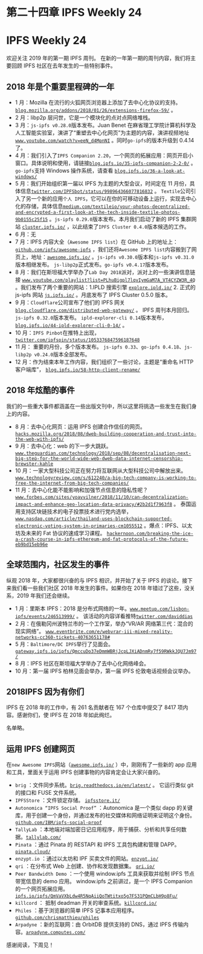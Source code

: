 # 第二十四章 IPFS Weekly 24

# IPFS Weekly 24

欢迎关注 2019 年的第一期 IPFS 周刊。
在新的一年第一期的周刊内容，我们将主要回顾 IPFS 社区在去年发生的一些特别事件。

## 2018 年是个重要里程碑的一年

*   1 月：Mozilla 在流行的火狐网页浏览器上添加了去中心化协议的支持。 [`blog.mozilla.org/addons/2018/01/26/extensions-firefox-59/`](https://blog.mozilla.org/addons/2018/01/26/extensions-firefox-59/) 。
*   2 月：libp2p 层问世，它是一个模块化的点对点网络堆栈。
*   3 月：`js-ipfs v0.28.0`版本发布。Juan Benet 在麻省理工学院计算机科学及人工智能实验室，演讲了“重塑去中心化网页”为主题的内容，演讲视频地址[`www.youtube.com/watch?v=eeN_d4MpnNI`](https://www.youtube.com/watch?v=eeN_d4MpnNI) 。同时`go-ipfs`的版本升级到 0.4.14 了。
*   4 月：我们引入了`IPFS Companion 2.20`，一个网页的拓展应用：网页开启小窗口。具体说明和使用，请链接[`blog.ipfs.io/35-ipfs-companion-2-2-0/`](https://blog.ipfs.io/35-ipfs-companion-2-2-0/) 。`go-ipfs`支持 Windows 操作系统，请查看 [`blog.ipfs.io/36-a-look-at-windows/`](https://blog.ipfs.io/36-a-look-at-windows/)
*   5 月：我们开始组织第一届以 IPFS 为主题的大型会议，时间定在 11 月份，具体信息[`twitter.com/IPFSbot/status/998964366077816832`](https://twitter.com/IPFSbot/status/998964366077816832) 。 `Textile`公司引入了另一个新的应用`个人 IPFS`，它可以在你的可移动设备上运行，实现去中心化的存储，具体信息[`medium.com/textileio/your-photos-decentralized-and-encrypted-a-first-look-at-the-tech-inside-textile-photos-9b0155c25f15`](https://medium.com/textileio/your-photos-decentralized-and-encrypted-a-first-look-at-the-tech-inside-textile-photos-9b0155c25f15) 。`js-ipfs 0.29.0`版本发布。本月我们启动了新的 IPFS 集群网站 [`cluster.ipfs.io/`](https://cluster.ipfs.io/) ，以此结束了`IPFS Cluster 0.4.0`版本候选的工作。
*   6 月：无
*   7 月：IPFS 内容大全（`Awesome IPFS list`）在 GitHub 上的地址上：[`github.com/ipfs/awesome-ipfs`](https://github.com/ipfs/awesome-ipfs) ，我们还将`Awesome IPFS list`内容搬到了网页上，地址：[`awesome.ipfs.io/`](https://awesome.ipfs.io/) 。`js-ipfs v0.30.0`版本和`js-ipfs v0.31.0`版本相继发布。 `js-libp2p`正式发布。`go-ipfs v0.4.17`版本发布。
*   8 月：我们在斯坦福大学举办了`Lab Day 2018`派对，派对上的一些演讲信息链接 [`www.youtube.com/playlist?list=PLhuBigpl7lqvIymGaM7A_VT4CYZW3R_4Q`](https://www.youtube.com/playlist?list=PLhuBigpl7lqvIymGaM7A_VT4CYZW3R_4Q) 。我们发布了两个重要的网站：1.IPLD 搜索引擎 [`explore.ipld.io/`](https://explore.ipld.io/) 2\. 正式的 js-ipfs 网站 [`js.ipfs.io/`](https://js.ipfs.io/) 。月底发布了 IPFS Cluster 0.5.0 版本。
*   9 月：`Cloudflare`公司宣布了他们的 IPFS 网关[`blog.cloudflare.com/distributed-web-gateway/`](https://blog.cloudflare.com/distributed-web-gateway/) 。 IPFS 周刊本月回归。 `js-ipfs 0.32.0`版本发布。 `ipld-explorer-cli 0.14`版本发布，[`blog.ipfs.io/44-ipld-explorer-cli-0-14/`](https://blog.ipfs.io/44-ipld-explorer-cli-0-14/) 。
*   10 月：`IPFS Pinbot`在推特上出现， [`twitter.com/ipfspin/status/1053376847596187648`](https://twitter.com/ipfspin/status/1053376847596187648)
*   11 月： 重要的月份，多个版本发布。 `js-ipfs 0.33`、`go-ipfs 0.4.18`、`js-libp2p v0.24.0`版本全部发布。
*   12 月：作为结束本年工作内容，我们组织了一些讨论，主题是“重命名 HTTP 客户端库”， [`blog.ipfs.io/58-http-client-rename/`](https://blog.ipfs.io/58-http-client-rename/)

## 2018 年炫酷的事件

我们的一些重大事件都涵盖在一些出版文刊中，所以这里将挑选一些发生在我们身上的内容。

*   8 月：去中心化网页：运用 IPFS 创建合作信任的网页。[`hacks.mozilla.org/2018/08/dweb-building-cooperation-and-trust-into-the-web-with-ipfs/`](https://hacks.mozilla.org/2018/08/dweb-building-cooperation-and-trust-into-the-web-with-ipfs/)
*   9 月：去中心化：web 的下一步大跳跃。 [`www.theguardian.com/technology/2018/sep/08/decentralisation-next-big-step-for-the-world-wide-web-dweb-data-internet-censorship-brewster-kahle`](https://www.theguardian.com/technology/2018/sep/08/decentralisation-next-big-step-for-the-world-wide-web-dweb-data-internet-censorship-brewster-kahle)
*   10 月：一家大型科技公司正在努力将互联网从大型科技公司中解放出来。 [`www.technologyreview.com/s/612240/a-big-tech-company-is-working-to-free-the-internet-from-big-tech-companies/`](https://www.technologyreview.com/s/612240/a-big-tech-company-is-working-to-free-the-internet-from-big-tech-companies/)
*   11 月：去中心化能不能影响和加强节点信息的隐私性呢？[`www.forbes.com/sites/yoavvilner/2018/11/10/can-decentralization-impact-and-enhance-geo-location-data-privacy/#2b2d1f7963f8`](https://www.forbes.com/sites/yoavvilner/2018/11/10/can-decentralization-impact-and-enhance-geo-location-data-privacy/#2b2d1f7963f8) 。 泰国运用支持区块链技术的电子投票技术进行党内选举， [`www.nasdaq.com/article/thailand-uses-blockchain-supported-electronic-voting-system-in-primaries-cm1055512`](https://www.nasdaq.com/article/thailand-uses-blockchain-supported-electronic-voting-system-in-primaries-cm1055512) 。爆点：IPFS、以太坊及未来的 Fat 协议的速成学习课程。 [`hackernoon.com/breaking-the-ice-a-crash-course-in-ipfs-ethereum-and-fat-protocols-of-the-future-eb9bd15eb96e`](https://hackernoon.com/breaking-the-ice-a-crash-course-in-ipfs-ethereum-and-fat-protocols-of-the-future-eb9bd15eb96e)

## 全球范围内，社区发生的事件

纵观 2018 年，大家都很兴奋的与 IPFS 相识，并开始了关于 IPFS 的谈论。接下来我们看一些我们社区 2018 年发生的事件。如果你在 2018 年错过了这些，没关系，2019 年我们还会继续。

*   1 月：里斯本 IPFS：2018 是分布式网络的一年。[`www.meetup.com/lisbon-ipfs/events/246513999/`](https://www.meetup.com/lisbon-ipfs/events/246513999/) 。 该活动的内容详看推特[`twitter.com/daviddias`](https://twitter.com/daviddias)
*   2 月：在俄勒冈州波特兰市的一个工作室，举办“VR/AR 网络第三代：混合的现实网络”。 [`www.eventbrite.com/e/webvrar-iii-mixed-reality-networks-cc360-tickets-40763651178#`](https://www.eventbrite.com/e/webvrar-iii-mixed-reality-networks-cc360-tickets-40763651178#)
*   5 月：`Baltimore/DC IPFS`举行了见面会。[`gateway.ipfs.io/ipfs/QmccuDo37eDmmWBRjJcpLJXiADnmRy7f59RWkkJQU7Jm97/`](https://gateway.ipfs.io/ipfs/QmccuDo37eDmmWBRjJcpLJXiADnmRy7f59RWkkJQU7Jm97/)
*   8 月：IPFS 社区在斯坦福大学举办了去中心化网络峰会。
*   10 月：第一届 IPFS 柏林见面会举办，第一届 IPFS 伦敦电话视频会议举办。

## 2018IPFS 因为有你们

IPFS 在 2018 年的工作中，有 261 名贡献者在 167 个仓库中提交了 8417 项内容。感谢你们，使 IPFS 在 2018 年如此绚烂。

名单略。

## 运用 IPFS 创建网页

在`new Awesome IPFS`网站（[`awesome.ipfs.io/`](https://awesome.ipfs.io/) ）中，刚刚有了一些新的 app 应用和工具，里面关于运用 IPFS 创建事物的内容肯定会让大家兴奋的。

*   `brig` ：文件同步系统。[`brig.readthedocs.io/en/latest/`](https://brig.readthedocs.io/en/latest/) 。 它运行类似 git 的接口和 FUSE 文件系统。
*   `IPFSStore` ：文件锁定存储。 [`ipfsstore.it/`](https://ipfsstore.it/)
*   `Autonomica “IPFS Social Proof”` ：Autonomica 是一个类似 dapp 的关键库，用于创建一个身份，并通过发布的社交媒体和网络证明来证明这个身份。[`github.com/IBM/ipfs-social-proof`](https://github.com/IBM/ipfs-social-proof)
*   `TallyLab` ：本地端对端加密日记应用程序，用于捕获、分析和共享任何数据。[`tallylab.com/`](https://tallylab.com/)
*   `Pinata` ：通过 Pinata 的 RESTAPI 和 IPFS 工具包构建和管理 DAPP。 [`pinata.cloud/`](https://pinata.cloud/)
*   `enzypt.io` ：通过以太坊和 IPF 买卖文件的网站。[`enzypt.io/`](https://enzypt.io/)
*   `qri` ：在分布式 Web 上创建、协作和发现数据集。 [`qri.io/`](https://qri.io/)
*   `Peer Bandwidth Demo` ：一个使用 window.ipfs 工具来获取并绘制 IPFS 节点带宽信息的 demo 应用。 window.ipfs 之前讲过，是一个 IPFS Companion 的一个网页拓展应用。[`ipfs.io/ipfs/QmVaVXbLdw4R5NqAiiQoTWtitxo5g7FS31PQmCLbH9p8Fu/`](https://ipfs.io/ipfs/QmVaVXbLdw4R5NqAiiQoTWtitxo5g7FS31PQmCLbH9p8Fu/)
*   `killcord` ： 抵制 deadman 开关的审查系统。[`killcord.io/`](https://killcord.io/)
*   `Philes` ：基于浏览器的简单 IPFS 记事本应用程序。 [`github.com/chrismatthieu/philes`](https://github.com/chrismatthieu/philes)
*   `Arpadyne` ：新的互联网：由 OrbitDB 提供支持的 DNS，通过 IPFS 传输内容。[`arpadyne.computes.com/`](https://arpadyne.computes.com/)

感谢阅读，下周见！